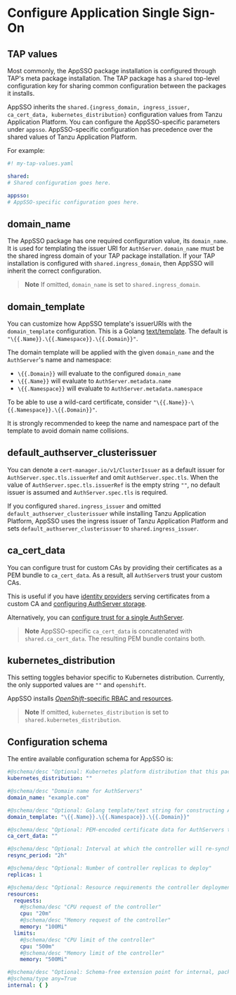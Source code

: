 # Configure Application Single Sign-On

## TAP values

Most commonly, the AppSSO package installation is configured through TAP's meta package installation. The TAP package
has a `shared` top-level configuration key for sharing common configuration between the packages it installs.

AppSSO inherits the `shared.{ingress_domain, ingress_issuer, ca_cert_data, kubernetes_distribution}` configuration
values from Tanzu Application Platform. You can configure the AppSSO-specific parameters under `appsso`.
AppSSO-specific configuration has precedence over the shared values of Tanzu Application Platform.

For example:

```yaml
#! my-tap-values.yaml

shared:
# Shared configuration goes here.

appsso:
# AppSSO-specific configuration goes here.
```

## domain_name

The AppSSO package has one required configuration value, its `domain_name`. It is used for templating the issuer URI
for `AuthServer`. `domain_name` must be the shared ingress domain of your TAP package installation. If your TAP
installation is configured with `shared.ingress_domain`, then AppSSO will inherit the correct configuration.

>**Note** If omitted, `domain_name` is set to `shared.ingress_domain`.

## domain_template

You can customize how AppSSO template's issuerURIs with the `domain_template` configuration. This is a
Golang [text/template](https://pkg.go.dev/text/template). The default is `"\{{.Name}}.\{{.Namespace}}.\{{.Domain}}"`.

The domain template will be applied with the given `domain_name` and the `AuthServer`'s name and namespace:

- `\{{.Domain}}` will evaluate to the configured `domain_name`
- `\{{.Name}}` will evaluate to `AuthServer.metadata.name`
- `\{{.Namespace}}` will evaluate to `AuthServer.metadata.namespace`

To be able to use a wild-card certificate, consider `"\{{.Name}}-\{{.Namespace}}.\{{.Domain}}"`.

It is strongly recommended to keep the name and namespace part of the template to avoid domain name collisions.

## default_authserver_clusterissuer

You can denote a `cert-manager.io/v1/ClusterIssuer` as a default issuer for `AuthServer.spec.tls.issuerRef` and omit `AuthServer.spec.tls`.
When the value of `AuthServer.spec.tls.issuerRef` is the empty string `""`, no default issuer is assumed and `AuthServer.spec.tls` is required.

If you configured `shared.ingress_issuer` and omitted `default_authserver_clusterissuer` while installing Tanzu Application Platform,
AppSSO uses the ingress issuer of Tanzu Application Platform and sets `default_authserver_clusterissuer` to `shared.ingress_issuer`.

## <a id="ca"></a>ca_cert_data

You can configure trust for custom CAs by providing their certificates as a PEM bundle to `ca_cert_data`. As a result, 
all `AuthServer`s trust your custom CAs.

This is useful if you have [identity providers](../service-operators/identity-providers.hbs.md) serving
certificates from a custom CA and [configuring AuthServer storage](../service-operators/storage.hbs.md).

Alternatively, you can [configure trust for a single AuthServer](../service-operators/ca-certs.hbs.md).

>**Note** AppSSO-specific `ca_cert_data` is concatenated with `shared.ca_cert_data`. The resulting PEM bundle contains both.

## kubernetes_distribution

This setting toggles behavior specific to Kubernetes distribution. Currently, the only supported values are `""`
and `openshift`.

AppSSO installs [_OpenShift_-specific RBAC and resources](openshift.md).

>**Note** If omitted, `kubernetes_distribution` is set to `shared.kubernetes_distribution`.

## Configuration schema

The entire available configuration schema for AppSSO is:

```yaml
#@schema/desc "Optional: Kubernetes platform distribution that this package is being installed on. Accepted values: ['','openshift']"
kubernetes_distribution: ""

#@schema/desc "Domain name for AuthServers"
domain_name: "example.com"

#@schema/desc "Optional: Golang template/text string for constructing AuthServer FQDNs"
domain_template: "\{{.Name}}.\{{.Namespace}}.\{{.Domain}}"

#@schema/desc "Optional: PEM-encoded certificate data for AuthServers to trust TLS connections with a custom CA"
ca_cert_data: ""

#@schema/desc "Optional: Interval at which the controller will re-synchronize applied resources"
resync_period: "2h"

#@schema/desc "Optional: Number of controller replicas to deploy"
replicas: 1

#@schema/desc "Optional: Resource requirements the controller deployment"
resources:
  requests:
    #@schema/desc "CPU request of the controller"
    cpu: "20m"
    #@schema/desc "Memory request of the controller"
    memory: "100Mi"
  limits:
    #@schema/desc "CPU limit of the controller"
    cpu: "500m"
    #@schema/desc "Memory limit of the controller"
    memory: "500Mi"

#@schema/desc "Optional: Schema-free extension point for internal, package-private configuration (Unsupported! Use at your own risk.)"
#@schema/type any=True
internal: { }
```
